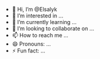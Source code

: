 - 👋 Hi, I’m @Elsalyk
- 👀 I’m interested in ...
- 🌱 I’m currently learning ...
- 💞️ I’m looking to collaborate on ...
- 📫 How to reach me ...
- 😄 Pronouns: ...
- ⚡ Fun fact: ...

<!---
Elsalyk/Elsalyk is a ✨ special ✨ repository because its `README.md` (this file) appears on your GitHub profile.
You can click the Preview link to take a look at your changes.
--->
